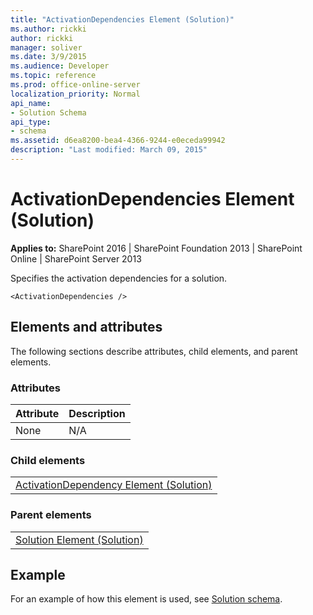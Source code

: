 ```yaml
---
title: "ActivationDependencies Element (Solution)"
ms.author: rickki
author: rickki
manager: soliver
ms.date: 3/9/2015
ms.audience: Developer
ms.topic: reference
ms.prod: office-online-server
localization_priority: Normal
api_name:
- Solution Schema
api_type:
- schema
ms.assetid: d6ea8200-bea4-4366-9244-e0eceda99942
description: "Last modified: March 09, 2015"
---
```


# ActivationDependencies Element (Solution)

 
  
 **Applies to:** SharePoint 2016 | SharePoint Foundation 2013 | SharePoint Online | SharePoint Server 2013
  
Specifies the activation dependencies for a solution.
  
```
<ActivationDependencies />
```

## Elements and attributes

The following sections describe attributes, child elements, and parent elements.

### Attributes

|**Attribute**|**Description**|
|:-----|:-----|
|None  <br/> |N/A  <br/> |
   
### Child elements

||
|:-----|
|[ActivationDependency Element (Solution)](activationdependency-element-solution.md)|
   
### Parent elements

||
|:-----|
|[Solution Element (Solution)](solution-element-solution.md)|
   
## Example

For an example of how this element is used, see [Solution schema](solution-schema.md).
  

